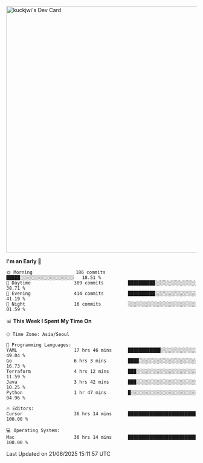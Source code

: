 <a href="https://app.daily.dev/kuckhwancho"><img src="https://api.daily.dev/devcards/v2/efef39c8028947428b3c0b486b9cd9b6.png?r=iz2&type=wide" width="652" alt="kuckjwi's Dev Card"/></a>

<!--START_SECTION:waka-->
**I'm an Early 🐤** 

```text
🌞 Morning                186 commits         █████░░░░░░░░░░░░░░░░░░░░   18.51 % 
🌆 Daytime                389 commits         ██████████░░░░░░░░░░░░░░░   38.71 % 
🌃 Evening                414 commits         ██████████░░░░░░░░░░░░░░░   41.19 % 
🌙 Night                  16 commits          ░░░░░░░░░░░░░░░░░░░░░░░░░   01.59 % 
```


📊 **This Week I Spent My Time On** 

```text
🕑︎ Time Zone: Asia/Seoul

💬 Programming Languages: 
YAML                     17 hrs 46 mins      ████████████░░░░░░░░░░░░░   49.04 % 
Go                       6 hrs 3 mins        ████░░░░░░░░░░░░░░░░░░░░░   16.73 % 
Terraform                4 hrs 12 mins       ███░░░░░░░░░░░░░░░░░░░░░░   11.59 % 
Java                     3 hrs 42 mins       ███░░░░░░░░░░░░░░░░░░░░░░   10.25 % 
Python                   1 hr 47 mins        █░░░░░░░░░░░░░░░░░░░░░░░░   04.96 % 

🔥 Editors: 
Cursor                   36 hrs 14 mins      █████████████████████████   100.00 % 

💻 Operating System: 
Mac                      36 hrs 14 mins      █████████████████████████   100.00 % 
```


 Last Updated on 21/06/2025 15:11:57 UTC
<!--END_SECTION:waka-->
